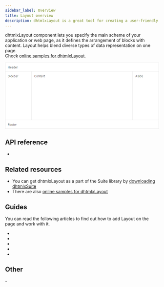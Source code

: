 ```yaml
---
sidebar_label: Overview
title: Layout overview
description: dhtmlxLayout is a great tool for creating a user-friendly website with intuitive structure. The widget lets you combine diverse DHTMLX components and place various types of content on a page.
---          
```


dhtmlxLayout component lets you specify the main scheme of your application or web page, as it defines the arrangement of blocks with content. Layout helps blend diverse types of data representation on one page.<br/>
Check [online samples for dhtmlxLayout](https://docs.dhtmlx.com/suite/samples/layout/).

![](../assets/layout/layout.png)

## API reference

- [](layout/api/api_overview.md)

## Related resources

- You can get dhtmlxLayout as a part of the Suite library by [downloading dhtmlxSuite](https://dhtmlx.com/docs/products/dhtmlxSuite/download.shtml)          
- There are also [online samples for dhtmlxLayout](https://docs.dhtmlx.com/suite/samples/layout/)  

## Guides

You can read the following articles to find out how to add Layout on the page and work with it.

- [](init.md)
- [](configuration.md)
- [](work_with_layout.md)
- [](customization.md)
- [](events.md)

## Other

-[](../migration.md)
